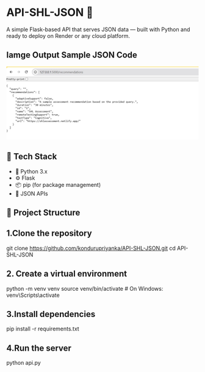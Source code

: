 # API-SHL-JSON 🚀

A simple Flask-based API that serves JSON data — built with Python and ready to deploy on Render or any cloud platform.

## Iamge Output Sample JSON Code 
![API Screenshot](https://github.com/kondurupriyanka/API-SHL-JSON/blob/main/image_api_json.jpg?raw=true)



## 🔧 Tech Stack

- 🐍 Python 3.x
- ⚙️ Flask
- 📦 pip (for package management)
- 🧪 JSON APIs

## 📁 Project Structure 

## 1.Clone the repository
git clone https://github.com/kondurupriyanka/API-SHL-JSON.git
cd API-SHL-JSON

## 2. Create a virtual environment
python -m venv venv
source venv/bin/activate  # On Windows: venv\Scripts\activate

## 3.Install dependencies
pip install -r requirements.txt


## 4.Run the server
python api.py
